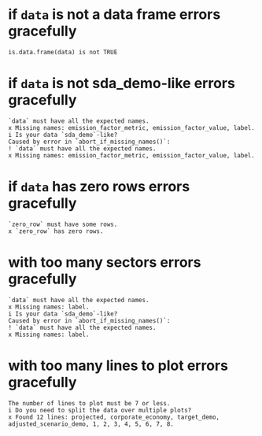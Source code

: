 # if `data` is not a data frame errors gracefully

    is.data.frame(data) is not TRUE

# if `data` is not sda_demo-like errors gracefully

    `data` must have all the expected names.
    x Missing names: emission_factor_metric, emission_factor_value, label.
    i Is your data `sda_demo`-like?
    Caused by error in `abort_if_missing_names()`:
    ! `data` must have all the expected names.
    x Missing names: emission_factor_metric, emission_factor_value, label.

# if `data` has zero rows errors gracefully

    `zero_row` must have some rows.
    x `zero_row` has zero rows.

# with too many sectors errors gracefully

    `data` must have all the expected names.
    x Missing names: label.
    i Is your data `sda_demo`-like?
    Caused by error in `abort_if_missing_names()`:
    ! `data` must have all the expected names.
    x Missing names: label.

# with too many lines to plot errors gracefully

    The number of lines to plot must be 7 or less.
    i Do you need to split the data over multiple plots?
    x Found 12 lines: projected, corporate_economy, target_demo, adjusted_scenario_demo, 1, 2, 3, 4, 5, 6, 7, 8.

